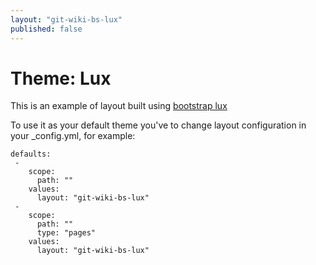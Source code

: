 ```yaml
---
layout: "git-wiki-bs-lux"
published: false
---
```


# Theme: Lux


This is an example of layout built using [bootstrap lux](https://bootswatch.com/lux/)


To use it as your default theme you've to change layout configuration in your _config.yml, for example:

```
defaults:
 -
    scope:
      path: ""
    values:
      layout: "git-wiki-bs-lux"
 -
    scope:
      path: ""
      type: "pages"
    values:
      layout: "git-wiki-bs-lux"
```
